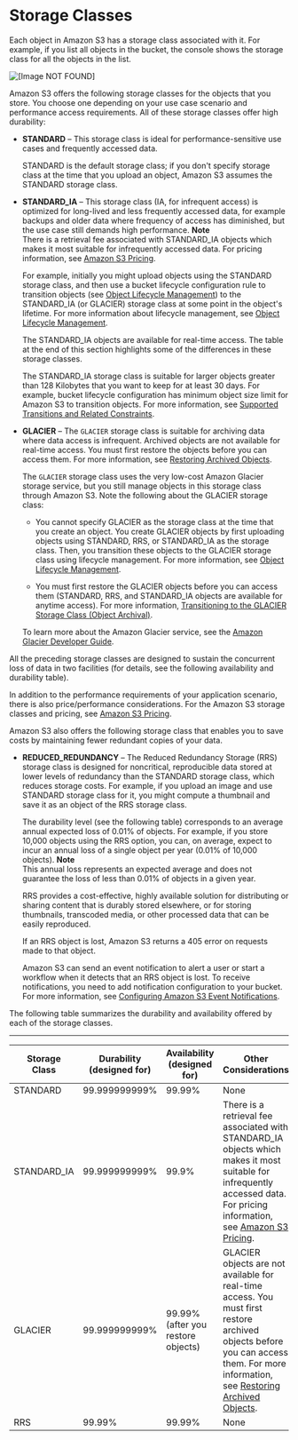 # Storage Classes<a name="storage-class-intro"></a>

Each object in Amazon S3 has a storage class associated with it\. For example, if you list all objects in the bucket, the console shows the storage class for all the objects in the list\.

![\[Image NOT FOUND\]](http://docs.aws.amazon.com/AmazonS3/latest/dev/images/ObjectStorageClass.png)

Amazon S3 offers the following storage classes for the objects that you store\. You choose one depending on your use case scenario and performance access requirements\. All of these storage classes offer high durability: 

+ **STANDARD** – This storage class is ideal for performance\-sensitive use cases and frequently accessed data\. 

  STANDARD is the default storage class; if you don't specify storage class at the time that you upload an object, Amazon S3 assumes the STANDARD storage class\.

+ **STANDARD\_IA** – This storage class \(IA, for infrequent access\) is optimized for long\-lived and less frequently accessed data, for example backups and older data where frequency of access has diminished, but the use case still demands high performance\. 
**Note**  
There is a retrieval fee associated with STANDARD\_IA objects which makes it most suitable for infrequently accessed data\. For pricing information, see [Amazon S3 Pricing](https://aws.amazon.com/s3/pricing/)\.

  For example, initially you might upload objects using the STANDARD storage class, and then use a bucket lifecycle configuration rule to transition objects \(see [Object Lifecycle Management](object-lifecycle-mgmt.md)\) to the STANDARD\_IA \(or GLACIER\) storage class at some point in the object's lifetime\. For more information about lifecycle management, see [Object Lifecycle Management](object-lifecycle-mgmt.md)\.

  The STANDARD\_IA objects are available for real\-time access\. The table at the end of this section highlights some of the differences in these storage classes\.

  The STANDARD\_IA storage class is suitable for larger objects greater than 128 Kilobytes that you want to keep for at least 30 days\. For example, bucket lifecycle configuration has minimum object size limit for Amazon S3 to transition objects\. For more information, see [Supported Transitions and Related Constraints](lifecycle-transition-general-considerations.md#lifecycle-general-considerations-transition-sc)\. 

+ **GLACIER** – The `GLACIER` storage class is suitable for archiving data where data access is infrequent\. Archived objects are not available for real\-time access\. You must first restore the objects before you can access them\. For more information, see [Restoring Archived Objects](restoring-objects.md)\.

  The `GLACIER` storage class uses the very low\-cost Amazon Glacier storage service, but you still manage objects in this storage class through Amazon S3\. Note the following about the GLACIER storage class:

  + You cannot specify GLACIER as the storage class at the time that you create an object\. You create GLACIER objects by first uploading objects using STANDARD, RRS, or STANDARD\_IA as the storage class\. Then, you transition these objects to the GLACIER storage class using lifecycle management\. For more information, see [Object Lifecycle Management](object-lifecycle-mgmt.md)\.

  + You must first restore the GLACIER objects before you can access them \(STANDARD, RRS, and STANDARD\_IA objects are available for anytime access\)\. For more information, [Transitioning to the GLACIER Storage Class \(Object Archival\)](lifecycle-transition-general-considerations.md#before-deciding-to-archive-objects)\.

  To learn more about the Amazon Glacier service, see the [Amazon Glacier Developer Guide](http://docs.aws.amazon.com/amazonglacier/latest/dev/)\.

All the preceding storage classes are designed to sustain the concurrent loss of data in two facilities \(for details, see the following availability and durability table\)\. 

In addition to the performance requirements of your application scenario, there is also price/performance considerations\. For the Amazon S3 storage classes and pricing, see [Amazon S3 Pricing](https://aws.amazon.com/s3/pricing/)\.

Amazon S3 also offers the following storage class that enables you to save costs by maintaining fewer redundant copies of your data\. 

+ **REDUCED\_REDUNDANCY** – The Reduced Redundancy Storage \(RRS\) storage class is designed for noncritical, reproducible data stored at lower levels of redundancy than the STANDARD storage class, which reduces storage costs\. For example, if you upload an image and use STANDARD storage class for it, you might compute a thumbnail and save it as an object of the RRS storage class\.

  The durability level \(see the following table\) corresponds to an average annual expected loss of 0\.01% of objects\. For example, if you store 10,000 objects using the RRS option, you can, on average, expect to incur an annual loss of a single object per year \(0\.01% of 10,000 objects\)\. 
**Note**  
 This annual loss represents an expected average and does not guarantee the loss of less than 0\.01% of objects in a given year\. 

  RRS provides a cost\-effective, highly available solution for distributing or sharing content that is durably stored elsewhere, or for storing thumbnails, transcoded media, or other processed data that can be easily reproduced\. 

   If an RRS object is lost, Amazon S3 returns a 405 error on requests made to that object\. 

  Amazon S3 can send an event notification to alert a user or start a workflow when it detects that an RRS object is lost\. To receive notifications, you need to add notification configuration to your bucket\. For more information, see [ Configuring Amazon S3 Event Notifications](NotificationHowTo.md)\.

The following table summarizes the durability and availability offered by each of the storage classes\. 


****  

| Storage Class | Durability \(designed for\) | Availability \(designed for\) |  **Other Considerations**  | 
| --- | --- | --- | --- | 
|  STANDARD  |  99\.999999999%   |  99\.99%  |  None  | 
|  STANDARD\_IA  |  99\.999999999%   |  99\.9%  |  There is a retrieval fee associated with STANDARD\_IA objects which makes it most suitable for infrequently accessed data\. For pricing information, see [Amazon S3 Pricing](https://aws.amazon.com/s3/pricing/)\.  | 
|  GLACIER  |  99\.999999999%   |  99\.99% \(after you restore objects\)  | GLACIER objects are not available for real\-time access\. You must first restore archived objects before you can access them\. For more information, see [Restoring Archived Objects](restoring-objects.md)\. | 
|  RRS  |  99\.99%   |  99\.99%  |  None  | 